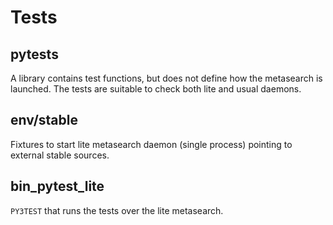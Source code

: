 # Tests

## pytests
A library contains test functions, but does not define how the metasearch is launched. The tests are suitable to check both lite and usual daemons.

## env/stable
Fixtures to start lite metasearch daemon (single process) pointing to external stable sources.

## bin_pytest_lite
`PY3TEST` that runs the tests over the lite metasearch.
